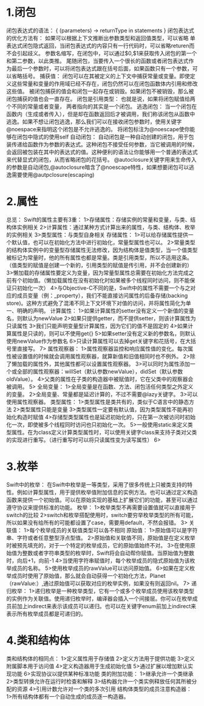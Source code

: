<h1>1.闭包</h1>
	闭包表达式的语法： { (parameters) -> returnType in
						statements
					}
	闭包表达式的优化方法有：
		如果可以根据上下文推断出参数类型和返回值类型，可以省略
		单表达式闭包隐式返回，当闭包表达式的内容只有一行代码时，可以省略returen而不会引起歧义。
		参数名缩写，在闭包中，可以通过$0,$1来获取传入闭包的第一个和第二参数，以此类推。
		尾随闭包，当要传入一个很长的函数或者闭包表达式作为最后一个参数时，可以将闭包表达式跟在括号后面，如果函数只有一个参数，可以省略括号。
	捕获值：
		闭包可以在其被定义的上下文中捕获常量或变量。即使定义这些常量和变量的作用域已经不存在，闭包仍然可以在闭包函数体内引用和修改这些值。
		被闭包捕获的值会和闭包一起存在或销毁。如果闭包不被销毁，那么被闭包捕获的值也会一直存在。
	闭包是引用类型：
		也就是说，如果将闭包赋值给两个不同的常量或者变量，	两者指向的其实是一个闭包。
	逃逸闭包：
		当一个闭包在函数内（生成或者传入），但是却在函数返回后才被调用，我们称该闭包从函数中逃逸。如果不想让闭包逃逸，那么我们可以在接收闭包参数时，使用关键字@noespace来指明这个闭包是不允许逃逸的。
		将闭包标注为@noescape使你能够在闭包中隐式的使用self
	自动闭包：
		自动闭包是一种自动创建的闭包，用于包装传递给函数作为参数的表达式。这种闭包不接受任何参数，当它被调用的时候，会返回被包装在其中的表达式的值。这种便利的语法让你能够用一个普通的表达式来代替显式的闭包，从而省略闭包的花括号。
		@autoclosure关键字用来生命传入的参数是自动闭包,@autoclosure暗含了@noescape特性，如果想要闭包可以逃逸需要使用@autpclosure(escaping)


<h1>2.属性</h1>
	总览：
		Swift的属性主要有3重：
			1>存储属性：存储实例的常量和变量，与类、结构体实例相关
			2>计算属性：通过某种方式计算出来的属性，与类、结构体、枚举的实例相关
			3>类型属性：与类型自身相关
	存储属性：
		1>可以给存储属性提供一个默认值，也可以在初始化方法中进行初始化，常量型属性也可以。
		2>常量类型的结构体实例中的变量型存储属性无法修改，因为结构体是值类型，当一个值类型被标记为常量时，他的所有属性也都是常量。类是引用类型，所以不适用这条。（值类型的赋值是创建一个新的，引用类型的赋值是传引用，并不会创建新的）
		3>懒加载的存储属性要定义为变量，因为常量型属性总需要在初始化方法完成之前有个初始值。（懒加载属性在没有初始化时如果被多个线程同时访问，则不能保证只初始化一次）
		4>与Objective-C不同的是，Swift中的属性不需要一个与之对应的成员变量（例：_property），我们不能直接访问属性的后备存储(backing store)。这种方式避免了混淆不同上下文环境下对值的访问，并将属性简化为单一、明确的声明。
	计算属性：
		1>如果计算属性的setter没有定义一个新值的变量名，则默认为newValue
		2>如果只提供getter，而不提供setter，则该计算属性为只读属性
		3>我们只能声明变量型计算属性，因为它们的值不是固定的
		4>如果计算属性是只读的，则可以不使用get{}
		5>如果setter没有定义新的参数名，则默认使用newValue作为参数名
		6>只读计算属性可以去掉get关键字和花括号，在大括号里直接写。
		7>
	属性观察器：
		1>属性观察器监控和响应属性值的变化。每次属性被设置值的时候就会调用属性观察器，就算新值和旧值相同时也不例外。
		2>除了懒加载的属性外，其他属性都可以设置属性观察器。
		3>可以同时为属性添加一个或全部的属性观察器：willSet（默认参数newValue），didSet（默认参数oldValue）。
		4>父类的属性在子类的构造器中被赋值时，它在父类中的观察器会被调用。
		5>
	全局变量：
		1>全局变量是在函数、方法、闭包活任何类型之外定义的变量。
		2>全局变量、常量都是延迟计算的，不过不需要@lazy关键字。
		3>可以使用属性观察器。
	类型属性：
		1>类型属性是类共有的，类似于C语言中的静态方法
		2>类型属性只能是变量
		3>类型属性一定要有默认值，因为类型属性不能再初始化构造时赋值
		4>存储型类型属性也是延迟初始化的，只在第一次被访问时初始化一次，即使被多个线程同时访问也只初始化一次。
		5>一般使用static来定义类型属性。在为class定义计算类型属性时，可以使用关键字class来支持子类对父类的实现进行重写。（进行重写时可以将只读属性变为读写属性）
		6>


<h1>3.枚举</h1>
	Swift中的枚举：
		在Swift中枚举是一等类型，采用了很多传统上只被类支持的特性。例如计算型属性，用于提供枚举值附加信息的实例方法。也可以通过定义构造函数来提供一个初始值。可以在原始实现的基础上扩展它们的功能，甚至可以通过遵守协议来提供标准的功能。
	枚举：
		1>枚举类型不再需要设置值就可以直接用于switch的比较
		2>switch和枚举搭配使用时，switch要穷举枚举类型的所有可能，所以如果没有给所有的可能都设置了case，需要用default，不然会报错。
		3>
	关联值：
		1>每个枚举成员的关联值类型可以各不相同
	原始值：
		1>原始值可以是字符串、字符或者任意整型浮点型值。
		2>原始值和关联值不同，原始值是在定义枚举时被预先填充的，对于一个特定的枚举成员，它的原始值始终不对。
		3>在使用原始值为整数或者字符串类型的枚举时，Swift将会自动帮你赋值。当原始值为整数时，向后+1，向前-1
		4>当使用字符串赋值时，每个枚举成员的隐式原始值为该枚举成员的名称。
		5>使用枚举成员的rawValue可以访问原始值。
		6>如果在定义枚举成员时使用了原始值，那么就会自动获得一个初始化方法，Planet（rawValue:）,通过原始值可以获取对应的枚举实例，如果没有则返回nil。
		7>
	递归枚举：
		1>递归枚举是一种枚举类型，它有一个或多个枚举成员使用该枚举类型的实例作为关联值。使用递归枚举时，编译器会插入一个间接层。你可以在枚举成员前加上indirect来表示该成员可以递归。也可以在关键字enum前加上indirect来表示所有枚举成员都是可递归的。


<h1>4.类和结构体</h1>
	类和结构体的相同点：
		1>定义属性用于存储值
		2>定义方法用于提供功能
		3>定义附属脚本用于访问值
		4>定义构造器用于生成初始化值
		5>通过扩展以增加默认实现功能
		6>实现协议以提供某种标准功能
	类的附加功能：
		1>继承允许一个类继承
		2>类型转换允许在运行时检查和解释
		3>结构器允许一个类实例释放任何其所被分配的资源
		4>引用计数允许对一个类的多次引用
	结构体类型的成员注意构造器：
		1>所有结构体都有一个自动生成的成员逐一构造器。
